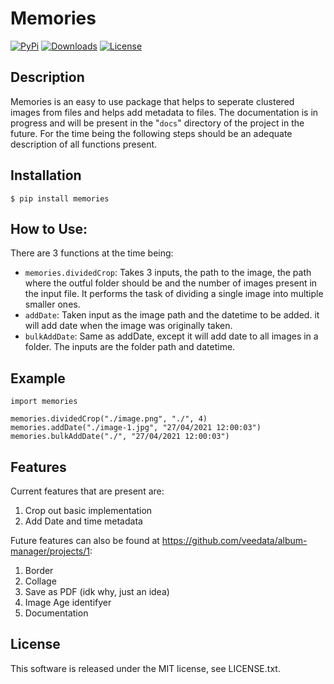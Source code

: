 Memories
======

[![PyPi](https://img.shields.io/pypi/v/memories.svg)](https://pypi.org/project/memories/)
[![Downloads](https://pepy.tech/badge/memories)](https://pepy.tech/project/memories)
[![License](https://img.shields.io/github/license/veedata/album-manager)](https://github.com/veedata/album-manager/blob/main/LICENSE.txt)

Description
------

Memories is an easy to use package that helps to seperate clustered images from files and helps add metadata to files. The documentation is in progress and will be present in the "``docs``" directory of the project in the future. For the time being the following steps should be an adequate description of all functions present.

Installation
------

    $ pip install memories

How to Use:
------
There are 3 functions at the time being:
* ``memories.dividedCrop``: Takes 3 inputs, the path to the image, the path where the outful folder should be and the number of images present in the input file. It performs the task of dividing a single image into multiple smaller ones. 
* ``addDate``: Taken input as the image path and the datetime to be added. it will add date when the image was originally taken.
* ``bulkAddDate``: Same as addDate, except it will add date to all images in a folder. The inputs are the folder path and datetime.

Example
------
  
    import memories

    memories.dividedCrop("./image.png", "./", 4)
    memories.addDate("./image-1.jpg", "27/04/2021 12:00:03")
    memories.bulkAddDate("./", "27/04/2021 12:00:03")


Features
------

Current features that are present are: 
1. Crop out basic implementation
2. Add Date and time metadata 

Future features can also be found at https://github.com/veedata/album-manager/projects/1:
1. Border
2. Collage
3. Save as PDF (idk why, just an idea)
4. Image Age identifyer
5. Documentation

License
------
This software is released under the MIT license, see LICENSE.txt.

